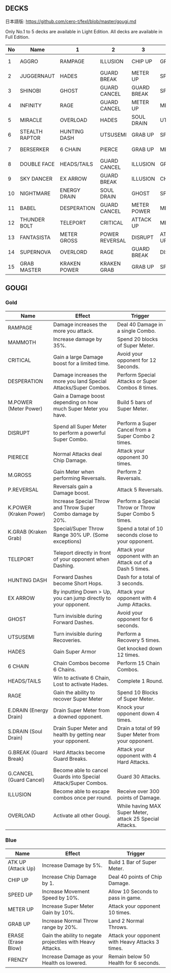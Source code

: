 ## DECKS

日本語版: https://github.com/cero-t/fexl/blob/master/gougi.md

Only No.1 to 5 decks are available in Light Edition. All decks are available in Full Edition.

|No|Name|1|2|3|4|5|
|--|----|-|-|-|-|-|
|1|AGGRO|RAMPAGE|ILLUSION|CHIP UP|GRAB UP|ERASE BLOW|
|2|JUGGERNAUT|HADES|GUARD BREAK|METER UP|SPEED UP|ATTACK UP|
|3|SHINOBI|GHOST|GUARD CANCEL|GUARD BREAK|SPEED UP|ATTACK UP|
|4|INFINITY|RAGE|GUARD CANCEL|METER UP|METER UP|METER UP|
|5|MIRACLE|OVERLOAD|HADES|SOUL DRAIN|UTSUSEMI|MAMMOTH|
|6|STEALTH RAPTOR|HUNTING DASH|UTSUSEMI|GRAB UP|SPEED UP|SPEED UP|
|7|BERSERKER|6 CHAIN|PIERCE|GRAB UP|METER UP|ERASE BLOW|
|8|DOUBLE FACE|HEADS/TAILS|GUARD CANCEL|ILLUSION|GRAB UP|SPEED UP|
|9|SKY DANCER|EX ARROW|GUARD BREAK|ILLUSION|CHIP UP|FRENZY|
|10|NIGHTMARE|ENERGY DRAIN|SOUL DRAIN|GHOST|SPEED UP|SPEED UP|
|11|BABEL|DESPERATION|GUARD CANCEL|METER POWER|METER UP|METER UP|
|12|THUNDER BOLT|TELEPORT|CRITICAL|ATTACK UP|METER UP|FRENZY|
|13|FANTASISTA|METER GROSS|POWER REVERSAL|DISRUPT|ATTACK UP|METER UP|
|14|SUPERNOVA|OVERLORD|RAGE|GUARD BREAK|DISRUPT|METER POWER|
|15|GRAB MASTER|KRAKEN POWER|KRAKEN GRAB|GRAB UP|SPEED UP|ERASE BLOW|


## GOUGI

### Gold

|Name|Effect|Trigger|
|----|------|-------|
|RAMPAGE|Damage increases the more you attack.|Deal 40 Damage in a single Combo.|
|MAMMOTH|Increase damage by 35%.|Spend 20 blocks of Super Meter.|
|CRITICAL|Gain a large Damage boost for a limited time.|Avoid your opponent for 12 Seconds.|
|DESPERATION|Damage increases the more you land Special Attacks/Super Combos.|Perform Special Attacks or Super Combos 8 times.|
|M.POWER (Meter Power)|Gain a Damage boost depending on how much Super Meter you have.|Build 5 bars of Super Meter.|
|DISRUPT|Spend all Super Meter to perform a powerful Super Combo.|Perform a Super Cancel from a Super Combo 2 times.|
|PIERECE|Normal Attacks deal Chip Damage.|Attack your opponent 30 times.|
|M.GROSS|Gain Meter when performing Reversals.|Perform 2 Reversals.|
|P.REVERSAL|Reversals gain a Damage boost.|Attack 5 Reversals.|
|K.POWER (Kraken Power)|Increase Special Throw and Throw Super Combo damage by 20%.|Perform a Special Throw or Throw Super Combo 5 times.|
|K.GRAB (Kraken Grab)|Special/Super Throw Range 30% UP. (Some exceptions)|Spend a total of 10 seconds close to your opponent.|
|TELEPORT|Teleport directly in front of your opponent when Dashing.|Attack your opponent with an Attack out of a Dash 5 times.|
|HUNTING DASH|Forward Dashes become Short Hops.|Dash for a total of 3 seconds.|
|EX ARROW|By inputting Down > Up, you can jump directly to your opponent.|Attack your opponent with 4 Jump Attacks.|
|GHOST|Turn invisible during Forward Dashes.|Avoid your opponent for 6 seconds.|
|UTSUSEMI|Turn invisible during Recoveries.|Perform a Recovery 5 times.|
|HADES|Gain Super Armor|Get knocked down 12 times.|
|6 CHAIN|Chain Combos become 6 Chains.|Perform 15 Chain Combos.|
|HEADS/TAILS|Win to activate 6 Chain, Lost to activate Hades.| Complete 1 Round.|
|RAGE|Gain the ability to recover Super Meter|Spend 10 Blocks of Super Meter.|
|E.DRAIN (Energy Drain)|Drain Super Meter from a downed opponent.|Knock your opponent down 4 times.|
|S.DRAIN (Soul Drain)|Drain Super Meter and health by getting near your opponent.|Drain a total of 99 Super Meter from your opponent.|
|G.BREAK (Guard Break)|Hard Attacks become Guard Breaks.|Attack your opponent with 4 Hard Attacks.|
|G.CANCEL (Guard Cancel)|Become able to cancel Guards into Special Attack/Super Combos.|Guard 30 Attacks.|
|ILLUSION|Become able to escape combos once per round.|Receive over 300 points of Damage.|
|OVERLOAD|Activate all other Gougi.|While having MAX Super Meter, attack 25 Special Attacks.|

### Blue

|Name|Effect|Trigger|
|----|------|-------|
|ATK UP (Attack Up)|Increase Damage by 5%.|Build 1 Bar of Super Meter.|
|CHIP UP|Increase Chip Damage by 1.|Deal 40 points of Chip Damage.|
|SPEED UP|Increase Movement Speed by 10%.|Allow 10 Seconds to pass in game.|
|METER UP|Increase Super Meter Gain by 10%.|Attack your opponent 10 times.|
|GRAB UP|Increase Normal Throw range by 20%.|Land 2 Normal Throws.|
|ERASE (Erase Blow)|Gain the ability to negate projectiles with Heavy Attacks.|Attack your opponent with Heavy Attacks 3 times.|
|FRENZY|Increase Damage as your Health os lowered.|Remain below 50 Health for 6 seconds.|
